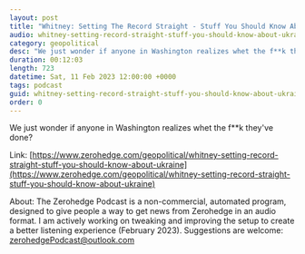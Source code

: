 ```yaml
---
layout: post
title: "Whitney: Setting The Record Straight - Stuff You Should Know About Ukraine"
audio: whitney-setting-record-straight-stuff-you-should-know-about-ukraine-0
category: geopolitical
desc: "We just wonder if anyone in Washington realizes whet the f**k they've done?"
duration: 00:12:03
length: 723
datetime: Sat, 11 Feb 2023 12:00:00 +0000
tags: podcast
guid: whitney-setting-record-straight-stuff-you-should-know-about-ukraine-0
order: 0
---
```

We just wonder if anyone in Washington realizes whet the f**k they've done?

Link: [https://www.zerohedge.com/geopolitical/whitney-setting-record-straight-stuff-you-should-know-about-ukraine](https://www.zerohedge.com/geopolitical/whitney-setting-record-straight-stuff-you-should-know-about-ukraine)

About: The Zerohedge Podcast is a non-commercial, automated program, designed to give people a way to get news from Zerohedge in an audio format.  I am actively working on tweaking and improving the setup to create a better listening experience (February 2023).  Suggestions are welcome: [zerohedgePodcast@outlook.com](mailto:zerohedgePodcast@outlook.com)